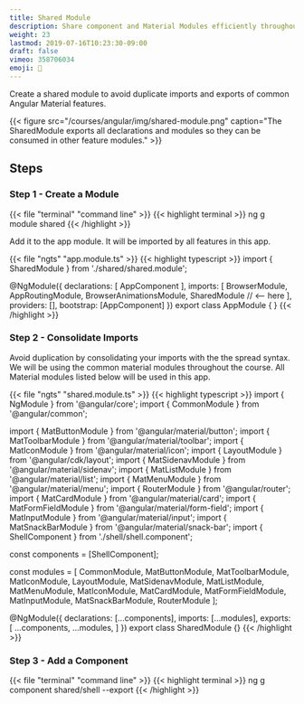 ```yaml
---
title: Shared Module
description: Share component and Material Modules efficiently throughout the app
weight: 23
lastmod: 2019-07-16T10:23:30-09:00
draft: false
vimeo: 358706034
emoji: 🤝
---
```


Create a shared module to avoid duplicate imports and exports of common Angular Material features. 

{{< figure src="/courses/angular/img/shared-module.png" caption="The SharedModule exports all declarations and modules so they can be consumed in other feature modules." >}}

## Steps

### Step 1 - Create a Module

{{< file "terminal" "command line" >}}
{{< highlight terminal >}}
ng g module shared
{{< /highlight >}}

Add it to the app module. It will be imported by all features in this app. 

{{< file "ngts" "app.module.ts" >}}
{{< highlight typescript >}}
import { SharedModule } from './shared/shared.module';

@NgModule({
  declarations: [
    AppComponent
  ],
  imports: [
    BrowserModule,
    AppRoutingModule,
    BrowserAnimationsModule,
    SharedModule // <-- here
  ],
  providers: [],
  bootstrap: [AppComponent]
})
export class AppModule { }
{{< /highlight >}}

### Step 2 - Consolidate Imports

Avoid duplication by consolidating your imports with the the spread syntax. We will be using the common material modules throughout the course. All Material modules listed below will be used in this app. 

{{< file "ngts" "shared.module.ts" >}}
{{< highlight typescript >}}
import { NgModule } from '@angular/core';
import { CommonModule } from '@angular/common';

import { MatButtonModule } from '@angular/material/button';
import { MatToolbarModule } from '@angular/material/toolbar';
import { MatIconModule } from '@angular/material/icon';
import { LayoutModule } from '@angular/cdk/layout';
import { MatSidenavModule } from '@angular/material/sidenav';
import { MatListModule } from '@angular/material/list';
import { MatMenuModule } from '@angular/material/menu';
import { RouterModule } from '@angular/router';
import { MatCardModule } from '@angular/material/card';
import { MatFormFieldModule } from '@angular/material/form-field';
import { MatInputModule } from '@angular/material/input';
import { MatSnackBarModule } from '@angular/material/snack-bar';
import { ShellComponent } from './shell/shell.component';

const components = [ShellComponent];

const modules = [
  CommonModule,
  MatButtonModule,
  MatToolbarModule,
  MatIconModule,
  LayoutModule,
  MatSidenavModule,
  MatListModule,
  MatMenuModule,
  MatIconModule,
  MatCardModule,
  MatFormFieldModule,
  MatInputModule,
  MatSnackBarModule,
  RouterModule
];

@NgModule({
  declarations: [...components],
  imports: [...modules],
  exports: [
    ...components,
    ...modules,
  ]
})
export class SharedModule {}
{{< /highlight >}}

### Step 3 - Add a Component

{{< file "terminal" "command line" >}}
{{< highlight terminal >}}
ng g component shared/shell --export 
{{< /highlight >}}
